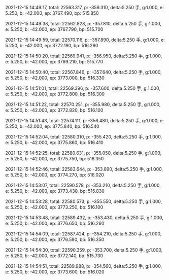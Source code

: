 2021-12-15 14:49:17, total: 22563.317, p: -359.310, delta:5.250 手, g:1.000, e: 5.250, b: -42.000, ep: 3767.490, bp: 515.850

2021-12-15 14:49:38, total: 22562.828, p: -357.810, delta:5.250 手, g:1.000, e: 5.250, b: -42.000, ep: 3767.790, bp: 515.700

2021-12-15 14:49:59, total: 22570.116, p: -357.890, delta:5.250 手, g:1.000, e: 5.250, b: -42.000, ep: 3772.190, bp: 516.260

2021-12-15 14:50:20, total: 22569.941, p: -356.950, delta:5.250 手, g:1.000, e: 5.250, b: -42.000, ep: 3769.210, bp: 515.770

2021-12-15 14:50:40, total: 22567.846, p: -357.640, delta:5.250 手, g:1.000, e: 5.250, b: -42.000, ep: 3773.000, bp: 516.330

2021-12-15 14:51:01, total: 22569.396, p: -357.600, delta:5.250 手, g:1.000, e: 5.250, b: -42.000, ep: 3772.800, bp: 516.300

2021-12-15 14:51:22, total: 22570.251, p: -355.980, delta:5.250 手, g:1.000, e: 5.250, b: -42.000, ep: 3772.820, bp: 516.100

2021-12-15 14:51:43, total: 22574.111, p: -356.480, delta:5.250 手, g:1.000, e: 5.250, b: -42.000, ep: 3775.840, bp: 516.540

2021-12-15 14:52:04, total: 22580.310, p: -355.420, delta:5.250 手, g:1.000, e: 5.250, b: -42.000, ep: 3775.860, bp: 516.410

2021-12-15 14:52:25, total: 22580.631, p: -355.050, delta:5.250 手, g:1.000, e: 5.250, b: -42.000, ep: 3775.750, bp: 516.350

2021-12-15 14:52:46, total: 22583.644, p: -353.890, delta:5.250 手, g:1.000, e: 5.250, b: -42.000, ep: 3774.270, bp: 516.020

2021-12-15 14:53:07, total: 22590.578, p: -353.210, delta:5.250 手, g:1.000, e: 5.250, b: -42.000, ep: 3773.430, bp: 515.830

2021-12-15 14:53:28, total: 22580.573, p: -355.550, delta:5.250 手, g:1.000, e: 5.250, b: -42.000, ep: 3773.250, bp: 516.100

2021-12-15 14:53:48, total: 22589.432, p: -353.430, delta:5.250 手, g:1.000, e: 5.250, b: -42.000, ep: 3776.650, bp: 516.260

2021-12-15 14:54:09, total: 22587.424, p: -354.210, delta:5.250 手, g:1.000, e: 5.250, b: -42.000, ep: 3776.590, bp: 516.350

2021-12-15 14:54:30, total: 22590.359, p: -353.700, delta:5.250 手, g:1.000, e: 5.250, b: -42.000, ep: 3772.140, bp: 515.730

2021-12-15 14:54:51, total: 22589.988, p: -354.560, delta:5.250 手, g:1.000, e: 5.250, b: -42.000, ep: 3773.600, bp: 516.020